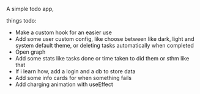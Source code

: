 A simple todo app,

things todo:
- Make a custom hook for an easier use
- Add some user custom config, like choose between like dark, light and system default theme, or deleting tasks automatically when completed
- Open graph
- Add some stats like tasks done or time taken to did them or sthm like that
- If i learn how, add a login and a db to store data
- Add some info cards for when something fails
- Add charging animation with useEffect
